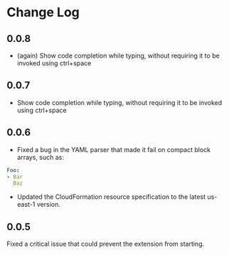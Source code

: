 # Change Log

## 0.0.8

- (again) Show code completion while typing, without requiring it to be invoked using ctrl+space

## 0.0.7

- Show code completion while typing, without requiring it to be invoked using ctrl+space

## 0.0.6

- Fixed a bug in the YAML parser that made it fail on compact block arrays, such as:
```yaml
Foo:
- Bar
  Baz
```

- Updated the CloudFormation resource specification to the latest us-east-1 version.

## 0.0.5

Fixed a critical issue that could prevent the extension from starting.